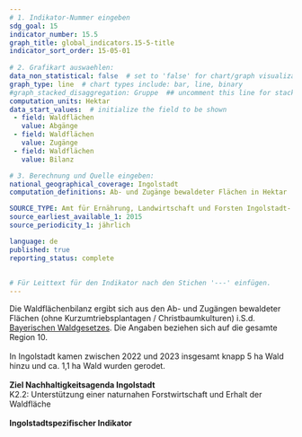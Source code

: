 ```yaml
---
# 1. Indikator-Nummer eingeben 
sdg_goal: 15 
indicator_number: 15.5
graph_title: global_indicators.15-5-title
indicator_sort_order: 15-05-01
 
# 2. Grafikart auswaehlen: 
data_non_statistical: false  # set to 'false' for chart/graph visualization 
graph_type: line  # chart types include: bar, line, binary 
#graph_stacked_disaggregation: Gruppe  ## uncomment this line for stacked bars. eplace 'Geschlecht' with the field of aggregation. 
computation_units: Hektar
data_start_values:  # initialize the field to be shown  
 - field: Waldflächen 
   value: Abgänge 
 - field: Waldflächen 
   value: Zugänge
 - field: Waldflächen 
   value: Bilanz

# 3. Berechnung und Quelle eingeben: 
national_geographical_coverage: Ingolstadt
computation_definitions: Ab- und Zugänge bewaldeter Flächen in Hektar

SOURCE_TYPE: Amt für Ernährung, Landwirtschaft und Forsten Ingolstadt- Pfaffenhofen a. d. Ilm  # data source  
source_earliest_available_1: 2015
source_periodicity_1: jährlich

language: de   
published: true 
reporting_status: complete
 
 
# Für Leittext für den Indikator nach den Stichen '---' einfügen. 
---
```

Die Waldflächenbilanz ergibt sich aus den Ab- und Zugängen bewaldeter Flächen (ohne Kurzumtriebsplantagen / Christbaumkulturen) i.S.d. <a href="https://www.gesetze-bayern.de/Content/Document/BayWaldG">Bayerischen Waldgesetzes</a>. Die Angaben beziehen sich auf die gesamte Region 10.<br>
<br>
In Ingolstadt kamen zwischen 2022 und 2023 insgesamt knapp 5 ha Wald hinzu und ca. 1,1 ha Wald wurden gerodet.<br>
<br>
<b>Ziel Nachhaltigkeitsagenda Ingolstadt</b><br>
K2.2: Unterstützung einer naturnahen Forstwirtschaft und Erhalt der Waldfläche<br>
<br>
<b>Ingolstadtspezifischer Indikator</b>

